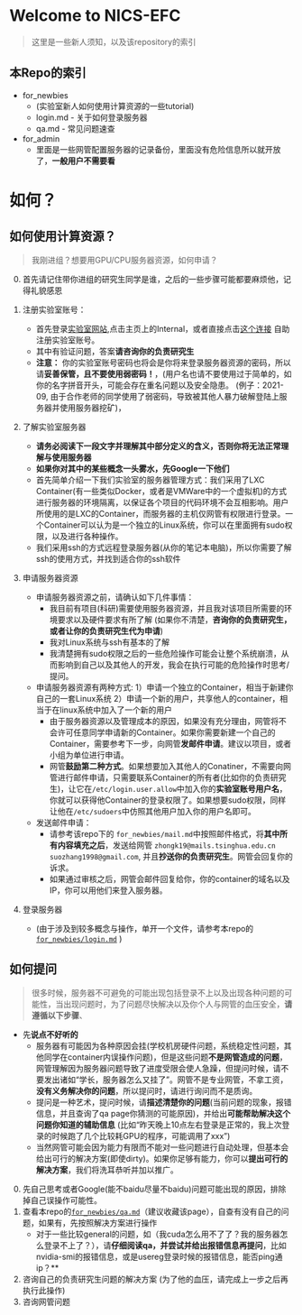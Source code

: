 # Welcome to NICS-EFC

> 这里是一些新人须知，以及该repository的索引

## 本Repo的索引

- for_newbies
    - (实验室新人如何使用计算资源的一些tutorial)
    - login.md - 关于如何登录服务器
    - qa.md - 常见问题速查
- for_admin
    - 里面是一些网管配置服务器的记录备份，里面没有危险信息所以就开放了，**一般用户不需要看**


# 如何？

## 如何使用计算资源？

> 我刚进组？想要用GPU/CPU服务器资源，如何申请？

0. 首先请记住带你进组的研究生同学是谁，之后的一些步骤可能都要麻烦他，记得礼貌感恩

1. 注册实验室账号： 
    - 首先登录[实验室网站](https://nicsefc.ee.tsinghua.edu.cn/),点击主页上的Internal，或者直接点击[这个连接](https://nicsefc.ee.tsinghua.edu.cn/internal/auth/login/) 自助注册实验室账号。
    - 其中有验证问题，答案**请咨询你的负责研究生**
    - **注意：** 你的实验室账号密码也将会是你将来登录服务器资源的密码，所以请**妥善保管，且不要使用弱密码！**，(用户名也请不要使用过于简单的，如你的名字拼音开头，可能会存在重名问题以及安全隐患。 (例子：2021-09, 由于合作老师的同学使用了弱密码，导致被其他人暴力破解登陆上服务器并使用服务器挖矿)，

2. 了解实验室服务器
    - **请务必阅读下一段文字并理解其中部分定义的含义，否则你将无法正常理解与使用服务器**
    - **如果你对其中的某些概念一头雾水，先Google一下他们**
    - 首先简单介绍一下我们实验室的服务器管理方式：我们采用了LXC Container(有一些类似Docker，或者是VMWare中的一个虚拟机)的方式进行服务器的环境隔离，以保证各个项目的代码环境不会互相影响。用户所使用的是LXC的Container，而服务器的主机仅网管有权限进行登录。一个Container可以认为是一个独立的Linux系统，你可以在里面拥有sudo权限，以及进行各种操作。
    - 我们采用ssh的方式远程登录服务器(从你的笔记本电脑)，所以你需要了解ssh的使用方式，并找到适合你的ssh软件

3. 申请服务器资源
    - 申请服务器资源之前，请确认如下几件事情：
        - 我目前有项目(科研)需要使用服务器资源，并且我对该项目所需要的环境要求以及硬件要求有所了解 (如果你不清楚，**咨询你的负责研究生，或者让你的负责研究生代为申请**)
        - 我对Linux系统与ssh有基本的了解
        - 我清楚拥有sudo权限之后的一些危险操作可能会让整个系统崩溃，从而影响到自己以及其他人的开发，我会在执行可能的危险操作时思考/提问。
    - 申请服务器资源有两种方式: 1）申请一个独立的Container，相当于新建你自己的一套Linux系统 2）申请一个新的用户，共享他人的container，相当于在linux系统中加入了一个新的用户
        - 由于服务器资源以及管理成本的原因，如果没有充分理由，网管将不会许可任意同学申请新的Container。如果你需要新建一个自己的Container，需要参考下一步，向网管**发邮件申请**。建议以项目，或者小组为单位进行申请。
        - 网管**鼓励第二种方式**。如果想要加入其他人的Conatiner，不需要向网管进行邮件申请，只需要联系Container的所有者(比如你的负责研究生)，让它在`/etc/login.user.allow`中加入你的**实验室账号用户名**，你就可以获得他Container的登录权限了。如果想要sudo权限，同样让他在`/etc/sudoers`中仿照其他用户加入你的用户名即可。
    - 发送邮件申请： 
        - 请参考该repo下的 `for_newbies/mail.md`中按照邮件格式，将**其中所有内容填充之后**，发送给网管 `zhongk19@mails.tsinghua.edu.cn`  `suozhang1998@gmail.com`, 并且**抄送你的负责研究生**。网管会回复你的诉求。
        - 如果通过审核之后，网管会邮件回复给你，你的container的域名以及IP，你可以用他们来登入服务器。

4. 登录服务器
    - (由于涉及到较多概念与操作，单开一个文件，请参考本repo的[`for_newbies/login.md`](./for_newbies/login.md) )

## 如何提问

> 很多时候，服务器不可避免的可能出现包括登录不上以及出现各种问题的可能性，当出现问题时，为了问题尽快解决以及你个人与网管的血压安全，**请遵循以下步骤**、

- 先**说点不好听的**
    - 服务器有可能因为各种原因会挂(学校机房硬件问题，系统稳定性问题，其他同学在container内误操作问题)，但是这些问题**不是网管造成的问题**，网管理解因为服务器问题导致了进度受限会使人急躁，但提问时候，请不要发出诸如“学长，服务器怎么又挂了”。网管不是专业网管，不拿工资，**没有义务解决你的问题**，所以提问时，请进行询问而不是质询。
    - 提问是一种艺术，提问时候，请**描述清楚你的问题**(当前问题的现象，报错信息，并且查询了qa page你猜测的可能原因)，并给出**可能帮助解决这个问题你知道的辅助信息** (比如“昨天晚上10点左右登录是正常的，我上次登录的时候跑了几个比较耗GPU的程序，可能调用了xxx”)
    - 当然网管可能会因为能力有限而不能对一些问题进行自动处理，但基本会给出可行的解决方案(即使dirty)。如果你足够有能力，你可以**提出可行的解决方案**，我们将洗耳恭听并加以推广。

0. 先自己思考或者Google(能不baidu尽量不baidu)问题可能出现的原因，排除掉自己误操作可能性。
1. 查看本repo的[`for_newbies/qa.md`](./for_newbies/qa.md)（建议收藏该page），自查有没有自己的问题，如果有，先按照解决方案进行操作
    - 对于一些比较general的问题，如（我cuda怎么用不了了？我的服务器怎么登录不上了？），请**仔细阅读qa，并尝试并给出报错信息再提问**，比如nvidia-smi的报错信息，或是usereg登录时候的报错信息，能否ping通ip？**
2. 咨询自己的负责研究生问题的解决方案 (为了他的血压，请完成上一步之后再执行此操作)
3. 咨询网管问题





